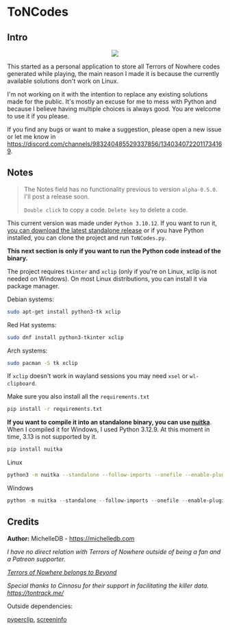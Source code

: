 # ToNCodes

## Intro
<p align="center">
  <img src="https://github.com/user-attachments/assets/c09909b1-27c4-49af-93e1-97f4baea5367" />
</p>

This started as a personal application to store all Terrors of Nowhere codes generated while playing, the main reason I made it is because the currently available solutions don't work on Linux.

I'm not working on it with the intention to replace any existing solutions made for the public. It's mostly an excuse for me to mess with Python and because I believe having multiple choices is always good. You are welcome to use it if you please.

If you find any bugs or want to make a suggestion, please open a new issue or let me know in https://discord.com/channels/983240485529337856/1340340722011734169.

## Notes

> The Notes field has no functionality previous to version `alpha-0.5.0`. I'll post a release soon.
>
> `Double click` to copy a code. `Delete key` to delete a code.

This current version was made under `Python 3.10.12`. If you want to run it, [you can download the latest standalone release](https://github.com/69MichelleDB/ToNCodes/releases/latest) or if you have Python installed, you can clone the project and run `ToNCodes.py`.

**This next section is only if you want to run the Python code instead of the binary.**

The project requires `tkinter` and `xclip` (only if you're on Linux, xclip is not needed on Windows). On most Linux distributions, you can install it via package manager. 

Debian systems:
```bash
sudo apt-get install python3-tk xclip
```

Red Hat systems:
```bash
sudo dnf install python3-tkinter xclip
```

Arch systems:
```bash
sudo pacman -S tk xclip
```

If `xclip` doesn't work in wayland sessions you may need `xsel` or `wl-clipboard`.


Make sure you also install all the `requirements.txt`

```bash
pip install -r requirements.txt
```

**If you want to compile it into an standalone binary, you can use [nuitka](https://nuitka.net/user-documentation/)**. When I compiled it for Windows, I used Python 3.12.9. At this moment in time, 3.13 is not supported by it.

```bash
pip install nuitka
```

Linux 

```bash
python3 -m nuitka --standalone --follow-imports --onefile --enable-plugin=tk-inter ToNCodes.py
```

Windows

```powershell
python -m nuitka --standalone --follow-imports --onefile --enable-plugin=tk-inter --windows-console-mode=disable ToNCodes.py
```

## Credits

**Author:** MichelleDB - https://michelledb.com

*I have no direct relation with Terrors of Nowhere outside of being a fan and a Patreon supporter.*

*[Terrors of Nowhere belongs to Beyond](https://www.patreon.com/c/beyondVR)*

*Special thanks to Cinnosu for their support in facilitating the killer data. https://tontrack.me/*

Outside dependencies:

[pyperclip](https://github.com/asweigart/pyperclip), [screeninfo](https://github.com/rr-/screeninfo)
